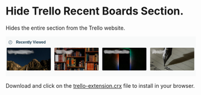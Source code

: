 # Hide Trello Recent Boards Section.

Hides the entire section from the Trello website.

![Hide Section](hide.png)

Download and click on the [trello-extension.crx](https://github.com/abhishekbalam/trello-hide-recent-boards/raw/master/build/trello-extension.crx) file to install in your browser.